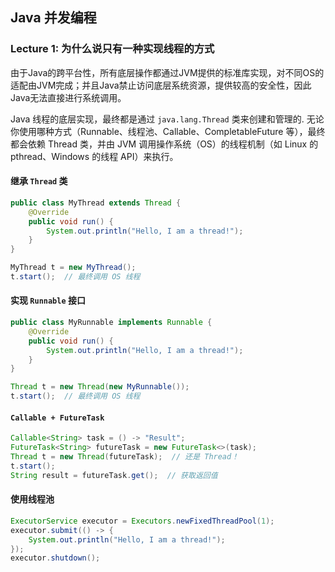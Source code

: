 ## Java 并发编程

### Lecture 1: 为什么说只有一种实现线程的方式

由于Java的跨平台性，所有底层操作都通过JVM提供的标准库实现，对不同OS的适配由JVM完成；并且Java禁止访问底层系统资源，提供较高的安全性，因此Java无法直接进行系统调用。

Java 线程的底层实现，最终都是通过 `java.lang.Thread` 类来创建和管理的.
无论你使用哪种方式（Runnable、线程池、Callable、CompletableFuture 等），最终都会依赖 Thread 类，并由 JVM 调用操作系统（OS）的线程机制（如 Linux 的 pthread、Windows 的线程 API）来执行。

#### 继承 `Thread` 类
```java
public class MyThread extends Thread {
    @Override
    public void run() {
        System.out.println("Hello, I am a thread!");
    }
}

MyThread t = new MyThread();
t.start();  // 最终调用 OS 线程
```

#### 实现 `Runnable` 接口
```java
public class MyRunnable implements Runnable {
    @Override
    public void run() {
        System.out.println("Hello, I am a thread!");
    }
}

Thread t = new Thread(new MyRunnable());
t.start();  // 最终调用 OS 线程
```

#### `Callable + FutureTask`
```java
Callable<String> task = () -> "Result";
FutureTask<String> futureTask = new FutureTask<>(task);
Thread t = new Thread(futureTask);  // 还是 Thread！
t.start();
String result = futureTask.get();  // 获取返回值
```

#### 使用线程池
```java
ExecutorService executor = Executors.newFixedThreadPool(1);
executor.submit(() -> {
    System.out.println("Hello, I am a thread!");
});
executor.shutdown();
```

